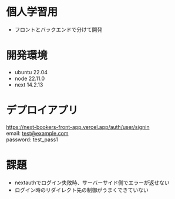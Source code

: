 # 個人学習用
- フロントとバックエンドで分けて開発

# 開発環境
- ubuntu 22.04
- node 22.11.0
- next 14.2.13

# デプロイアプリ
https://next-bookers-front-app.vercel.app/auth/user/signin  
email: test@example.com  
password: test_pass1  

# 課題
- nextauthでログイン失敗時、サーバーサイド側でエラーが返せない
- ログイン時のリダイレクト先の制御がうまくできていない
